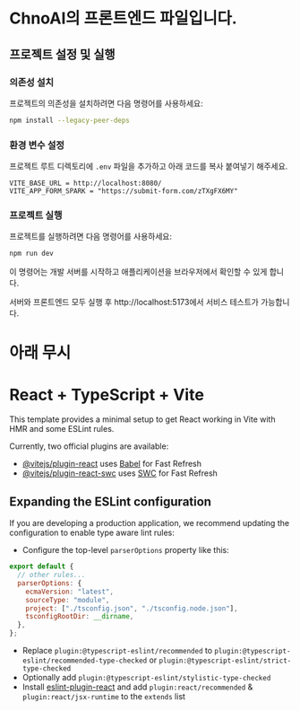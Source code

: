 # ChnoAI의 프론트엔드 파일입니다.
## 프로젝트 설정 및 실행

### 의존성 설치

프로젝트의 의존성을 설치하려면 다음 명령어를 사용하세요:

```bash
npm install --legacy-peer-deps
```

### 환경 변수 설정

프로젝트 루트 디렉토리에 `.env` 파일을 추가하고 아래 코드를 복사 붙여넣기 해주세요.

```env
VITE_BASE_URL = http://localhost:8080/
VITE_APP_FORM_SPARK = "https://submit-form.com/zTXgFX6MY"
```

### 프로젝트 실행

프로젝트를 실행하려면 다음 명령어를 사용하세요:

```bash
npm run dev
```

이 명령어는 개발 서버를 시작하고 애플리케이션을 브라우저에서 확인할 수 있게 합니다.

서버와 프론트엔드 모두 실행 후 http://localhost:5173에서 서비스 테스트가 가능합니다.

# 아래 무시

# React + TypeScript + Vite

This template provides a minimal setup to get React working in Vite with HMR and some ESLint rules.

Currently, two official plugins are available:

- [@vitejs/plugin-react](https://github.com/vitejs/vite-plugin-react/blob/main/packages/plugin-react/README.md) uses [Babel](https://babeljs.io/) for Fast Refresh
- [@vitejs/plugin-react-swc](https://github.com/vitejs/vite-plugin-react-swc) uses [SWC](https://swc.rs/) for Fast Refresh

## Expanding the ESLint configuration

If you are developing a production application, we recommend updating the configuration to enable type aware lint rules:

- Configure the top-level `parserOptions` property like this:

```js
export default {
  // other rules...
  parserOptions: {
    ecmaVersion: "latest",
    sourceType: "module",
    project: ["./tsconfig.json", "./tsconfig.node.json"],
    tsconfigRootDir: __dirname,
  },
};
```

- Replace `plugin:@typescript-eslint/recommended` to `plugin:@typescript-eslint/recommended-type-checked` or `plugin:@typescript-eslint/strict-type-checked`
- Optionally add `plugin:@typescript-eslint/stylistic-type-checked`
- Install [eslint-plugin-react](https://github.com/jsx-eslint/eslint-plugin-react) and add `plugin:react/recommended` & `plugin:react/jsx-runtime` to the `extends` list
